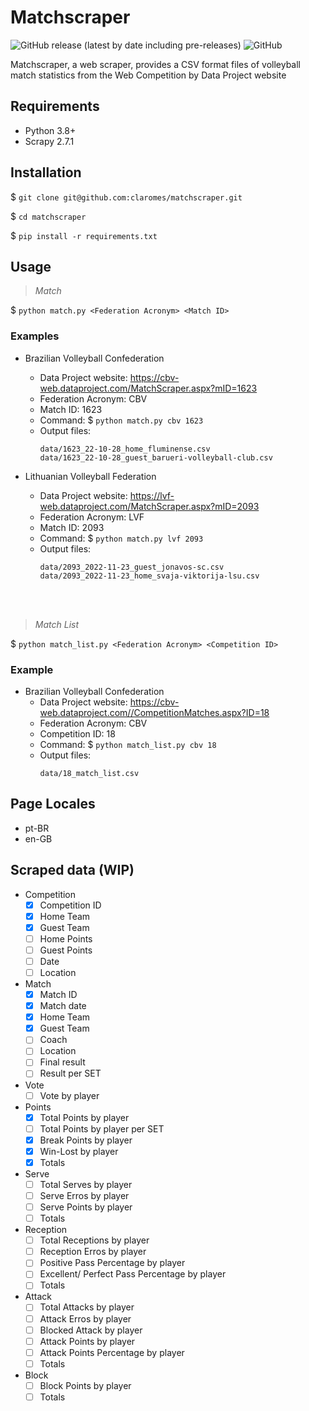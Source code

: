 # Matchscraper
![GitHub release (latest by date including pre-releases)](https://img.shields.io/github/v/release/claromes/matchscraper?include_prereleases)
![GitHub](https://img.shields.io/github/license/claromes/matchscraper)

Matchscraper, a web scraper, provides a CSV format files of volleyball match statistics from the Web Competition by Data Project website

## Requirements

- Python 3.8+
- Scrapy 2.7.1

## Installation

$ `git clone git@github.com:claromes/matchscraper.git`

$ `cd matchscraper`

$ `pip install -r requirements.txt`

## Usage

>*Match*

$ `python match.py <Federation Acronym> <Match ID>`

### Examples

- Brazilian Volleyball Confederation
    - Data Project website: https://cbv-web.dataproject.com/MatchScraper.aspx?mID=1623
    - Federation Acronym: CBV
    - Match ID: 1623
    - Command: $ `python match.py cbv 1623`
    - Output files:
        ```
        data/1623_22-10-28_home_fluminense.csv
        data/1623_22-10-28_guest_barueri-volleyball-club.csv
        ```

- Lithuanian Volleyball Federation
    - Data Project website: https://lvf-web.dataproject.com/MatchScraper.aspx?mID=2093
    - Federation Acronym: LVF
    - Match ID: 2093
    - Command: $ `python match.py lvf 2093`
    - Output files:
        ```
        data/2093_2022-11-23_guest_jonavos-sc.csv
        data/2093_2022-11-23_home_svaja-viktorija-lsu.csv
        ```
<br>
<br>

>*Match List*

$ `python match_list.py <Federation Acronym> <Competition ID>`

### Example

- Brazilian Volleyball Confederation
    - Data Project website: https://cbv-web.dataproject.com//CompetitionMatches.aspx?ID=18
    - Federation Acronym: CBV
    - Competition ID: 18
    - Command: $ `python match_list.py cbv 18`
    - Output files:
        ```
        data/18_match_list.csv
        ```

## Page Locales

- pt-BR
- en-GB

## Scraped data (WIP)

- Competition
    - [x] Competition ID
    - [x] Home Team
    - [x] Guest Team
    - [ ] Home Points
    - [ ] Guest Points
    - [ ] Date
    - [ ] Location

- Match
    - [x] Match ID
    - [x] Match date
    - [x] Home Team
    - [x] Guest Team
    - [ ] Coach
    - [ ] Location
    - [ ] Final result
    - [ ] Result per SET

- Vote
    - [ ] Vote by player
- Points
    - [x] Total Points by player
    - [ ] Total Points by player per SET
    - [x] Break Points by player
    - [x] Win-Lost by player
    - [x] Totals
- Serve
    - [ ] Total Serves by player
    - [ ] Serve Erros by player
    - [ ] Serve Points by player
    - [ ] Totals
- Reception
    - [ ] Total Receptions by player
    - [ ] Reception Erros by player
    - [ ] Positive Pass Percentage by player
    - [ ] Excellent/ Perfect Pass Percentage by player
    - [ ] Totals
- Attack
    - [ ] Total Attacks by player
    - [ ] Attack Erros by player
    - [ ] Blocked Attack by player
    - [ ] Attack Points by player
    - [ ] Attack Points Percentage by player
    - [ ] Totals
- Block
    - [ ] Block Points by player
    - [ ] Totals